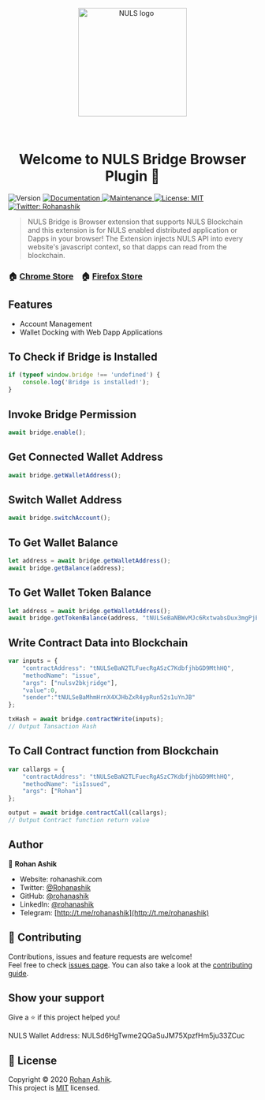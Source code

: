 
<p align="center">
  <a href="https://nuls.io" target="_blank" rel="noopener noreferrer"><img width="220" src="https://wallet.nuls.io/dist/img/logo.ef0bcec3.svg" alt="NULS logo"></a></p>
<br>


<h1 align="center">Welcome to NULS Bridge Browser Plugin 👋</h1>
<p>
  <img alt="Version" src="https://img.shields.io/badge/version-0.2 Beta-blue.svg?cacheSeconds=2592000" />
  <a href="https://github.com/rohanashik/nulsbridge#readme" target="_blank">
    <img alt="Documentation" src="https://img.shields.io/badge/documentation-yes-brightgreen.svg" />
  </a>
  <a href="https://github.com/kefranabg/readme-md-generator/graphs/commit-activity" target="_blank">
    <img alt="Maintenance" src="https://img.shields.io/badge/Maintained%3F-yes-green.svg" />
  </a>
  <a href="https://github.com/rohanashik/nulsbridge/blob/master/LICENSE" target="_blank">
    <img alt="License: MIT" src="https://img.shields.io/badge/license-MIT-yellow.svg" />
  </a>
  <a href="https://twitter.com/Nuls" target="_blank">
    <img alt="Twitter: Rohanashik" src="https://img.shields.io/twitter/follow/Nuls.svg?style=social" />
  </a>
</p>

> NULS Bridge is Browser extension that supports NULS Blockchain and this extension is for NULS enabled distributed application or Dapps in your browser! The Extension injects NULS API into every website's javascript context, so that dapps can read from the blockchain.

### 🏠 [Chrome Store](https://github.com/rohanashik/nulsbridge) &nbsp;&nbsp;  🏠 [Firefox Store](https://github.com/rohanashik/nulsbridge)


## Features

- Account Management
- Wallet Docking with Web Dapp Applications


## To Check if Bridge is Installed

```javascript
if (typeof window.bridge !== 'undefined') {
    console.log('Bridge is installed!');
}
```

## Invoke Bridge Permission 

```javascript
await bridge.enable();
```

## Get Connected Wallet Address

```javascript
await bridge.getWalletAddress();
```

## Switch Wallet Address

```javascript
await bridge.switchAccount();
```
## To Get Wallet Balance

```javascript
let address = await bridge.getWalletAddress();
await bridge.getBalance(address);
```


## To Get Wallet Token Balance

```javascript
let address = await bridge.getWalletAddress();
await bridge.getTokenBalance(address, "tNULSeBaNBWvMJc6RxtwabsDux3mgPjEKtb3Lm");
```

## Write Contract Data into Blockchain

```javascript
var inputs = {
    "contractAddress": "tNULSeBaN2TLFuecRgASzC7KdbfjhbGD9MthHQ",
    "methodName": "issue",
    "args": ["nulsv2bkjridge"],
    "value":0,
    "sender":"tNULSeBaMhmHrnX4XJHbZxR4ypRun52s1uYnJB"
};

txHash = await bridge.contractWrite(inputs);
// Output Tansaction Hash
```

## To Call Contract function from Blockchain

```javascript
var callargs = {
    "contractAddress": "tNULSeBaN2TLFuecRgASzC7KdbfjhbGD9MthHQ",
    "methodName": "isIssued",
    "args": ["Rohan"]
};

output = await bridge.contractCall(callargs);
// Output Contract function return value
```




## Author

👤 **Rohan Ashik**

* Website: rohanashik.com
* Twitter: [@Rohanashik](https://twitter.com/Rohanashik)
* GitHub: [@rohanashik](https://github.com/rohanashik)
* LinkedIn: [@rohanashik](https://linkedin.com/in/rohanashik)
* Telegram: [http://t.me/rohanashik](http://t.me/rohanashik)

## 🤝 Contributing

Contributions, issues and feature requests are welcome!<br />Feel free to check [issues page](https://github.com/rohanashik/nulsbridge/issues). You can also take a look at the [contributing guide](https://github.com/rohanashik/nulsbridge/blob/master/CONTRIBUTION.md).

## Show your support

Give a ⭐ if this project helped you!

NULS Wallet Address:
NULSd6HgTwme2QGaSuJM75XpzfHm5ju33ZCuc


## 📝 License

Copyright © 2020 [Rohan Ashik](https://github.com/rohanashik).<br />
This project is [MIT](https://github.com/rohanashik/nulsbridge/LICENCE) licensed.
